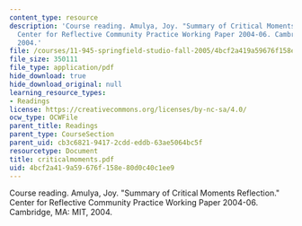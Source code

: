 ```yaml
---
content_type: resource
description: 'Course reading. Amulya, Joy. "Summary of Critical Moments Reflection."
  Center for Reflective Community Practice Working Paper 2004-06. Cambridge, MA: MIT,
  2004.'
file: /courses/11-945-springfield-studio-fall-2005/4bcf2a419a59676f158e80d0c40c1ee9_criticalmoments.pdf
file_size: 350111
file_type: application/pdf
hide_download: true
hide_download_original: null
learning_resource_types:
- Readings
license: https://creativecommons.org/licenses/by-nc-sa/4.0/
ocw_type: OCWFile
parent_title: Readings
parent_type: CourseSection
parent_uid: cb3c6821-9417-2cdd-eddb-63ae5064bc5f
resourcetype: Document
title: criticalmoments.pdf
uid: 4bcf2a41-9a59-676f-158e-80d0c40c1ee9
---
```

Course reading. Amulya, Joy. "Summary of Critical Moments Reflection." Center for Reflective Community Practice Working Paper 2004-06. Cambridge, MA: MIT, 2004.